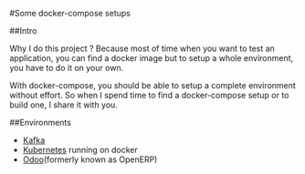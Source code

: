 #Some docker-compose setups

##Intro

Why I do this project ? Because most of time when you want to test an application,
you can find a docker image but to setup a whole environment, you have to do it
on your own.

With docker-compose, you should be able to setup a complete environment without
effort. So when I spend time to find a docker-compose setup or to build one, I
share it with you.

##Environments

* [Kafka](https://github.com/wurstmeister/kafka-docker)
* [Kubernetes](https://github.com/vyshane/docker-compose-kubernetes) running on docker
* [Odoo](./odoo/README.md)(formerly known as OpenERP)

